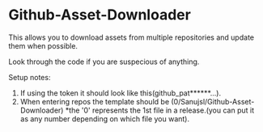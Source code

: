 # Github-Asset-Downloader
This allows you to download assets from multiple repositories and update them when possible.

Look through the code if you are suspecious of anything.

Setup notes:
1. If using the token it should look like this(github_pat******...).
2. When entering repos the template should be (0/Sanujsl/Github-Asset-Downloader) *the '0' represents the 1st file in a release.(you can put it as any number depending on which file you want).
